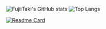 ![FujiiTaki's GitHub stats](https://github-readme-stats-inky-nu-18.vercel.app/api?username=FujiiTaki&show_icons=true&count_private=true&theme=material-palenight)
![Top Langs](https://github-readme-stats-inky-nu-18.vercel.app/api/top-langs/?username=FujiiTaki&show_icons=true&theme=material-palenight)

[![Readme Card](https://github-readme-stats-inky-nu-18.vercel.app/api/pin/?username=FujiiTaki&repo=FujiiTaki&theme=material-palenight&show_owner=true)](https://github.com/FujiiTaki/FujiiTaki)
